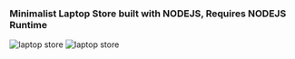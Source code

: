 
<h3> Minimalist Laptop Store built with NODEJS, Requires NODEJS Runtime </h3>

<img src="https://i.imgur.com/UH0nMJP.jpg"  alt="laptop store">
<img src="https://i.imgur.com/1rtmqms.jpg"  alt="laptop store">
